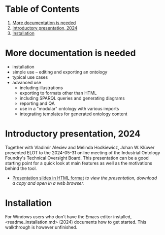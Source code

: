 
# Table of Contents

1.  [More documentation is needed](#org4f1a593)
2.  [Introductory presentation, 2024](#org5bfa33c)
3.  [Installation](#org4cb944f)



<a id="org4f1a593"></a>

# More documentation is needed

-   installation
-   simple use &#x2013; editing and exporting an ontology
-   typical use cases
-   advanced use
    -   including illustrations
    -   exporting to formats other than HTML
    -   including SPARQL queries and generating diagrams
    -   reporting and QA
    -   use in a "modular" ontology with various imports
    -   integrating templates for generated ontology content


<a id="org5bfa33c"></a>

# Introductory presentation, 2024

Together with Vladimir Alexiev and Melinda Hodkiewicz, Johan W. Klüwer presented ELOT to the 2024-05-31 online meeting of the Industrial Ontology Foundry's Technical Oversight Board.
This presentation can be a good starting point for a quick look at main features as well as the motivations behind the tool.

-   [Presentation slides in HTML format](20240525T181908--elot-presented-to-iof-tob__elot_emacs_iof.html) *to view the presentation, download a copy and open in a web browser*.


<a id="org4cb944f"></a>

# Installation

For Windows users who don't have the Emacs editor installed, <readme_installation.md> (2024) documents how to get started. This walkthrough is however unfinished.

